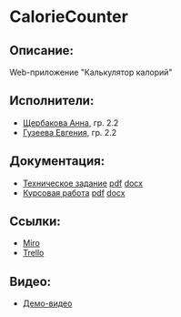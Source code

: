 # CalorieCounter
## Описание:
Web-приложение "Калькулятор калорий"
## Исполнители:
* [Щербакова Анна](https://github.com/AnnaShherbakova), гр. 2.2
* [Гузеева Евгения](https://github.com/GuzeevaEvgenia), гр. 2.2
## Документация:
* [Техническое задание](https://docs.google.com/document/d/16PXZ8UDE5yjGe_SmwdVw_LmjTZnD81_mIYBpmVfr4Wc/edit?usp=sharing) [pdf](https://drive.google.com/file/d/1KJQtzDjhRXQQgbKQyHJ6XviDbw32VsPg/view?usp=sharing) [docx](https://drive.google.com/file/d/1ZAVK7kLfLuZpU75oQQlmlQZnL6rgldz6/view?usp=sharing)
* [Курсовая работа](https://drive.google.com/file/d/1BvRx1ePyGDBTXvv5msW5ZydQ_SEs-SXF/view?usp=sharing) [pdf](https://drive.google.com/file/d/1BvRx1ePyGDBTXvv5msW5ZydQ_SEs-SXF/view?usp=sharing) [docx](https://drive.google.com/file/d/1hykuyZLkcIFP8yEx77JCjSGAIgu8CVg6/view?usp=sharing)
## Ссылки:
* [Miro](https://miro.com/app/board/o9J_kvYRfT4=/)
* [Trello](https://trello.com/b/cbvrd0IZ/калькулятор-калорий)
## Видео:
* [Демо-видео](https://youtu.be/UASSU82tQ_A)
